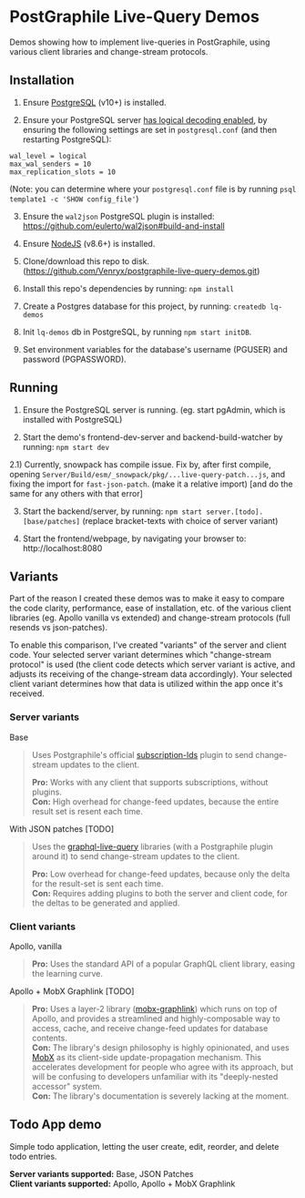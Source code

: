 # PostGraphile Live-Query Demos

Demos showing how to implement live-queries in PostGraphile, using various client libraries and change-stream protocols.

## Installation

1) Ensure [PostgreSQL](https://www.postgresql.org/) (v10+) is installed.

2) Ensure your PostgreSQL server [has logical decoding enabled](https://www.graphile.org/postgraphile/live-queries/#graphilesubscriptions-lds), by ensuring the following settings are set in `postgresql.conf` (and then restarting PostgreSQL):
```
wal_level = logical
max_wal_senders = 10
max_replication_slots = 10
```
(Note: you can determine where your `postgresql.conf` file is by running `psql template1 -c 'SHOW config_file'`)

3) Ensure the `wal2json` PostgreSQL plugin is installed: https://github.com/eulerto/wal2json#build-and-install

4) Ensure [NodeJS](https://nodejs.org) (v8.6+) is installed.

5) Clone/download this repo to disk. (https://github.com/Venryx/postgraphile-live-query-demos.git)

6) Install this repo's dependencies by running: `npm install`

7) Create a Postgres database for this project, by running: `createdb lq-demos`

8) Init `lq-demos` db in PostgreSQL, by running `npm start initDB`.

9) Set environment variables for the database's username (PGUSER) and password (PGPASSWORD).

## Running

1) Ensure the PostgreSQL server is running. (eg. start pgAdmin, which is installed with PostgreSQL)

2) Start the demo's frontend-dev-server and backend-build-watcher by running: `npm start dev`

2.1) Currently, snowpack has compile issue. Fix by, after first compile, opening `Server/Build/esm/_snowpack/pkg/...live-query-patch...js`, and fixing the import for `fast-json-patch`. (make it a relative import) [and do the same for any others with that error]

3) Start the backend/server, by running: `npm start server.[todo].[base/patches]` (replace bracket-texts with choice of server variant)

4) Start the frontend/webpage, by navigating your browser to: http://localhost:8080

## Variants

Part of the reason I created these demos was to make it easy to compare the code clarity, performance, ease of installation, etc. of the various client libraries (eg. Apollo vanilla vs extended) and change-stream protocols (full resends vs json-patches).

To enable this comparison, I've created "variants" of the server and client code. Your selected server variant determines which "change-stream protocol" is used (the client code detects which server variant is active, and adjusts its receiving of the change-stream data accordingly). Your selected client variant determines how that data is utilized within the app once it's received.

### Server variants

Base

> Uses Postgraphile's official [subscription-lds](https://github.com/graphile/graphile-engine/tree/v4/packages/subscriptions-lds) plugin to send change-stream updates to the client.
>
> **Pro:** Works with any client that supports subscriptions, without plugins.  
> **Con:** High overhead for change-feed updates, because the entire result set is resent each time.

With JSON patches \[TODO\]

> Uses the [graphql-live-query](https://github.com/n1ru4l/graphql-live-query) libraries (with a Postgraphile plugin around it) to send change-stream updates to the client.
>
> **Pro:** Low overhead for change-feed updates, because only the delta for the result-set is sent each time.  
> **Con:** Requires adding plugins to both the server and client code, for the deltas to be generated and applied.

### Client variants

Apollo, vanilla

> **Pro:** Uses the standard API of a popular GraphQL client library, easing the learning curve.   

Apollo + MobX Graphlink \[TODO\]

> **Pro:** Uses a layer-2 library ([mobx-graphlink](https://github.com/Venryx/mobx-graphlink)) which runs on top of Apollo, and provides a streamlined and highly-composable way to access, cache, and receive change-feed updates for database contents.  
> **Con:** The library's design philosophy is highly opinionated, and uses [MobX](https://github.com/mobxjs/mobx) as its client-side update-propagation mechanism. This accelerates development for people who agree with its approach, but will be confusing to developers unfamiliar with its "deeply-nested accessor" system.  
> **Con:** The library's documentation is severely lacking at the moment.

## Todo App demo

Simple todo application, letting the user create, edit, reorder, and delete todo entries.

**Server variants supported:** Base, JSON Patches  
**Client variants supported:** Apollo, Apollo + MobX Graphlink